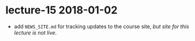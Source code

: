 # lecture-15 2018-01-02

* add `NEWS_SITE.md` for tracking updates to the course site, *but site for this lecture is not live*.

